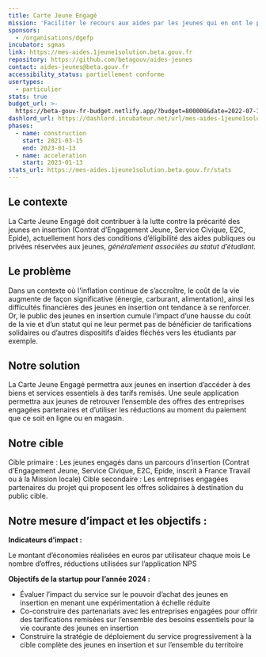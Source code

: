 ```yaml
---
title: Carte Jeune Engagé
mission: 'Faciliter le recours aux aides par les jeunes qui en ont le plus besoin '
sponsors:
  - /organisations/dgefp
incubator: sgmas
link: https://mes-aides.1jeune1solution.beta.gouv.fr
repository: https://github.com/betagouv/aides-jeunes
contact: aides-jeunes@beta.gouv.fr
accessibility_status: partiellement conforme
usertypes:
  - particulier
stats: true
budget_url: >-
  https://beta-gouv-fr-budget.netlify.app/?budget=800000&date=2022-07-13&start=2021-03-15&startup=Aides+Jeunes&startupId=aides.jeunes
dashlord_url: https://dashlord.incubateur.net/url/mes-aides-1jeune1solution-beta-gouv-fr/
phases:
  - name: construction
    start: 2021-03-15
    end: 2023-01-13
  - name: acceleration
    start: 2023-01-13
stats_url: https://mes-aides.1jeune1solution.beta.gouv.fr/stats
---
```

## Le contexte

La Carte Jeune Engagé doit contribuer à la lutte contre la précarité des jeunes en insertion (Contrat d’Engagement Jeune, Service Civique, E2C, Epide), actuellement hors des conditions d’éligibilité des aides publiques ou privées réservées aux jeunes, *généralement associées au statut d’étudiant.*

## Le problème

Dans un contexte où l'inflation continue de s’accroître, le coût de la vie augmente de façon significative (énergie, carburant, alimentation), ainsi les difficultés financières des jeunes en insertion ont tendance à se renforcer.
Or, le public des jeunes en insertion cumule l’impact d’une hausse du coût de la vie et d’un statut qui ne leur permet pas de bénéficier de tarifications solidaires ou d’autres dispositifs d’aides fléchés vers les étudiants par exemple.

## Notre solution

La Carte Jeune Engagé permettra aux jeunes en insertion d’accéder à des biens et services essentiels à des tarifs remisés.
Une seule application permettra aux jeunes de retrouver l’ensemble des offres des entreprises engagées partenaires et d’utiliser les réductions au moment du paiement que ce soit en ligne ou en magasin.

## Notre cible

Cible primaire : Les jeunes engagés dans un parcours d’insertion (Contrat d’Engagement Jeune, Service Civique, E2C, Epide, inscrit à France Travail ou à la Mission locale)
Cible secondaire : Les entreprises engagées partenaires du projet qui proposent les offres solidaires à destination du public cible.

## Notre mesure d’impact et les objectifs :

**Indicateurs d’impact :**

Le montant d’économies réalisées en euros par utilisateur chaque mois 
Le nombre d’offres, réductions utilisées sur l’application
NPS

**Objectifs de la startup pour l’année 2024 :**
- Évaluer l’impact du service sur le pouvoir d’achat des jeunes en insertion en menant une expérimentation à échelle réduite
 - Co-construire des partenariats avec les entreprises engagées pour offrir des tarifications remisées sur l’ensemble des besoins essentiels pour la vie courante des jeunes en insertion
- Construire la stratégie de déploiement du service progressivement à la cible complète des jeunes en insertion et sur l’ensemble du territoire